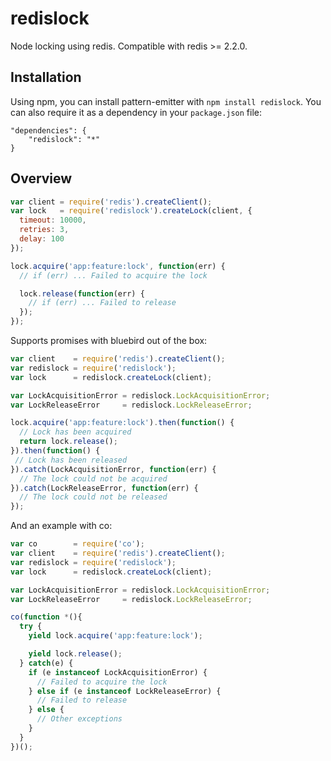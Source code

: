 redislock
===========

Node locking using redis. Compatible with redis >= 2.2.0.

## Installation

Using npm, you can install pattern-emitter with `npm install redislock`.
You can also require it as a dependency in your `package.json` file:

```
"dependencies": {
    "redislock": "*"
}
```

## Overview

``` javascript
var client = require('redis').createClient();
var lock   = require('redislock').createLock(client, {
  timeout: 10000,
  retries: 3,
  delay: 100
});

lock.acquire('app:feature:lock', function(err) {
  // if (err) ... Failed to acquire the lock

  lock.release(function(err) {
    // if (err) ... Failed to release
  });
});
```

Supports promises with bluebird out of the box:

``` javascript
var client    = require('redis').createClient();
var redislock = require('redislock');
var lock      = redislock.createLock(client);

var LockAcquisitionError = redislock.LockAcquisitionError;
var LockReleaseError     = redislock.LockReleaseError;

lock.acquire('app:feature:lock').then(function() {
  // Lock has been acquired
  return lock.release();
}).then(function() {
 // Lock has been released
}).catch(LockAcquisitionError, function(err) {
  // The lock could not be acquired
}).catch(LockReleaseError, function(err) {
  // The lock could not be released
});
```

And an example with co:

``` javascript
var co        = require('co');
var client    = require('redis').createClient();
var redislock = require('redislock');
var lock      = redislock.createLock(client);

var LockAcquisitionError = redislock.LockAcquisitionError;
var LockReleaseError     = redislock.LockReleaseError;

co(function *(){
  try {
    yield lock.acquire('app:feature:lock');

    yield lock.release();
  } catch(e) {
    if (e instanceof LockAcquisitionError) {
      // Failed to acquire the lock
    } else if (e instanceof LockReleaseError) {
      // Failed to release
    } else {
      // Other exceptions
    }
  }
})();
```

